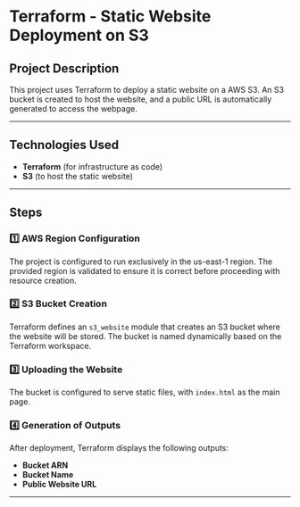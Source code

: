 # Terraform - Static Website Deployment on S3

## Project Description
This project uses Terraform to deploy a static website on a AWS S3. An S3 bucket is created to host the website, and a public URL is automatically generated to access the webpage.

---

## Technologies Used
- **Terraform** (for infrastructure as code)
- **S3** (to host the static website)

---

## Steps

### 1️⃣ **AWS Region Configuration**
The project is configured to run exclusively in the us-east-1 region. The provided region is validated to ensure it is correct before proceeding with resource creation.

### 2️⃣ **S3 Bucket Creation**
Terraform defines an `s3_website` module that creates an S3 bucket where the website will be stored. The bucket is named dynamically based on the Terraform workspace.

### 3️⃣ **Uploading the Website**
The bucket is configured to serve static files, with `index.html` as the main page.

### 4️⃣ **Generation of Outputs**
After deployment, Terraform displays the following outputs:
- **Bucket ARN**
- **Bucket Name**
- **Public Website URL**
---
